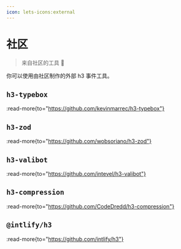 ```yaml
---
icon: lets-icons:external
---
```


# 社区

> 来自社区的工具 💛

你可以使用由社区制作的外部 h3 事件工具。

## `h3-typebox`

:read-more{to="https://github.com/kevinmarrec/h3-typebox"}

## `h3-zod`

:read-more{to="https://github.com/wobsoriano/h3-zod"}

## `h3-valibot`

:read-more{to="https://github.com/intevel/h3-valibot"}

## `h3-compression`

:read-more{to="https://github.com/CodeDredd/h3-compression"}

## `@intlify/h3`

:read-more{to="https://github.com/intlify/h3"}